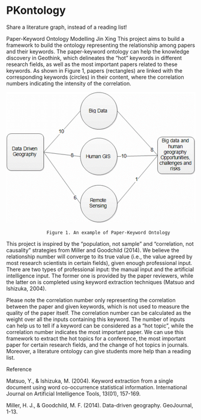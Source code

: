 # PKontology
Share a literature graph, instead of a reading list!


Paper-Keyword Ontology Modelling
Jin Xing
This project aims to build a framework to build the ontology representing the relationship among papers and their keywords. The paper-keyword ontology can help the knowledge discovery in Geothink, which delineates the “hot” keywords in different research fields, as well as the most important papers related to these keywords.  As shown in Figure 1, papers (rectangles) are linked with the corresponding keywords (circles) in their content, where the correlation numbers indicating the intensity of the correlation. 
 
 ![alt tag](https://github.com/jinxingster/PKontology/blob/master/pkmodel.gif)
 
 
                   Figure 1. An example of Paper-Keyword Ontology

This project is inspired by the “population, not sample” and “correlation, not causality” strategies from Miller and Goodchild (2014). We believe the relationship number will converge to its true value (i.e., the value agreed by most research scientists in certain fields), given enough professional input. There are two types of professional input: the manual input and the artificial intelligence input. The former one is provided by the paper reviewers, while the latter on is completed using keyword extraction techniques (Matsuo and Ishizuka, 2004). 


Please note the correlation number only representing the correlation between the paper and given keywords, which is not used to measure the quality of the paper itself. The correlation number can be calculated as the weight over all the inputs containing this keyword. The number of inputs can help us to tell if a keyword can be considered as a “hot topic”, while the correlation number indicates the most important paper. We can use this framework to extract the hot topics for a conference, the most important paper for certain research fields, and the change of hot topics in journals. Moreover, a literature ontology can give students more help than a reading list. 


Reference


Matsuo, Y., & Ishizuka, M. (2004). Keyword extraction from a single document using word co-occurrence statistical information. International Journal on Artificial Intelligence Tools, 13(01), 157-169.


Miller, H. J., & Goodchild, M. F. (2014). Data-driven geography. GeoJournal, 1-13.
